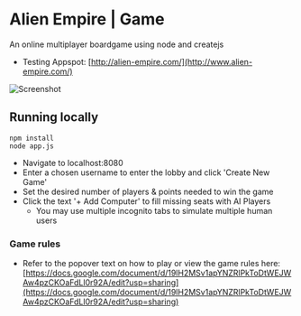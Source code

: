 # Alien Empire | Game
An online multiplayer boardgame using node and createjs
- Testing Appspot: [http://alien-empire.com/](http://www.alien-empire.com/)

![Screenshot](https://s3-us-west-2.amazonaws.com/alien-empire/github/github_image2.jpg "Alien Empire In-Game")

## Running locally
    npm install
    node app.js
 - Navigate to localhost:8080
 - Enter a chosen username to enter the lobby and click 'Create New Game'
 - Set the desired number of players & points needed to win the game
 - Click the text '+ Add Computer' to fill missing seats with AI Players 
    - You may use multiple incognito tabs to simulate multiple human users

### Game rules
  - Refer to the popover text on how to play or view the game rules here: [https://docs.google.com/document/d/19lH2MSv1apYNZRlPkToDtWEJWAw4pzCKOaFdLl0r92A/edit?usp=sharing](https://docs.google.com/document/d/19lH2MSv1apYNZRlPkToDtWEJWAw4pzCKOaFdLl0r92A/edit?usp=sharing)
